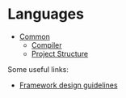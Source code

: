# Languages

- [Common](/languages/common/README.md)
    - [Compiler](/languages/common/Compiler.md)
    - [Project Structure](/languages/common/Project%20Structure.md)


Some useful links:
- [Framework design guidelines](https://learn.microsoft.com/en-us/dotnet/standard/design-guidelines/)